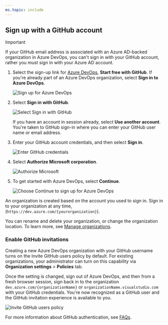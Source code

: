 ```yaml
---
ms.topic: include
---
```


## Sign up with a GitHub account

> [!IMPORTANT]
> If your GitHub email address is associated with an Azure AD-backed organization in Azure DevOps, you can't sign in with your GitHub account, rather you must sign in with your Azure AD account.

1. Select the sign-up link for [Azure DevOps](https://azure.microsoft.com/services/devops/), **Start free with GitHub**. If you're already part of an Azure DevOps organization, select **Sign in to Azure DevOps**.

   ![Sign up for Azure DevOps](/azure/devops/media/azure-devops-start-free.png)

2. Select **Sign in with GitHub**.

   ![Select Sign in with GitHub](/azure/devops/media/sign-in-github.png)  

   If you have an account in session already, select **Use another account**. You're taken to GitHub sign-in where you can enter your GitHub user name or email address.

3. Enter your GitHub account credentials, and then select **Sign in**.

   ![Enter GitHub credentials](/azure/devops/media/enter-github-credentials.png)

4. Select **Authorize Microsoft corporation**.

   ![Authorize Microsoft](/azure/devops/media/authorize-Microsoft-corp.png)

5. To get started with Azure DevOps, select **Continue**.

   ![Choose Continue to sign up for Azure DevOps](/azure/devops/media/sign-up-azure-devops.png)

An organization is created based on the account you used to sign in. Sign in to your organization at any time, (`https://dev.azure.com/{yourorganization}`).

You can rename and delete your organization, or change the organization location. To learn more, see [Manage organizations](../organizations/accounts/organization-management.md).

### Enable GitHub invitations

Creating a new Azure DevOps organization with your GitHub username turns on the Invite GitHub users policy by default. For existing organizations, your administrator can turn on this capability via **Organization settings** > **Policies** tab. 

Once the setting is changed, sign out of Azure DevOps, and then from a fresh browser session, sign back in to the organization `dev.azure.com/{organizationName}` or `organizationName.visualstudio.com` with your GitHub credentials. You're now recognized as a GitHub user and the GitHub invitation experience is available to you.

![Invite GitHub users policy ](/azure/devops/media/invite-github-users-policy.png)

For more information about GitHub authentication, see [FAQs](../organizations/security/faq-github-authentication.yml).